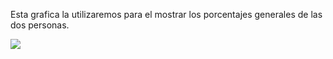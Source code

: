 Esta grafica la utilizaremos para el mostrar los porcentajes generales de las dos personas.

<img src="https://github.com/EliassReque/FinalProject/blob/master/Graficas/Images/Grafica4.0.PNG">
